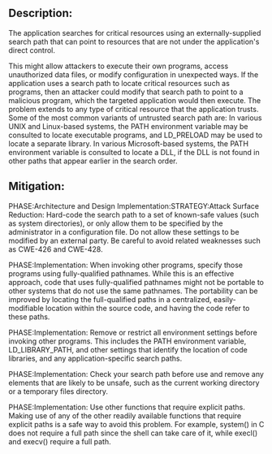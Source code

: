 ## Description:

The application searches for critical resources using an externally-supplied search path that can point to resources that are not under the application's direct control.

This might allow attackers to execute their own programs, access unauthorized data files, or modify configuration in unexpected ways. If the application uses a search path to locate critical resources such as programs, then an attacker could modify that search path to point to a malicious program, which the targeted application would then execute. The problem extends to any type of critical resource that the application trusts. Some of the most common variants of untrusted search path are: In various UNIX and Linux-based systems, the PATH environment variable may be consulted to locate executable programs, and LD_PRELOAD may be used to locate a separate library. In various Microsoft-based systems, the PATH environment variable is consulted to locate a DLL, if the DLL is not found in other paths that appear earlier in the search order.

## Mitigation:


PHASE:Architecture and Design Implementation:STRATEGY:Attack Surface Reduction:
Hard-code the search path to a set of known-safe values (such as system directories), or only allow them to be specified by the administrator in a configuration file. Do not allow these settings to be modified by an external party. Be careful to avoid related weaknesses such as CWE-426 and CWE-428.

PHASE:Implementation:
When invoking other programs, specify those programs using fully-qualified pathnames. While this is an effective approach, code that uses fully-qualified pathnames might not be portable to other systems that do not use the same pathnames. The portability can be improved by locating the full-qualified paths in a centralized, easily-modifiable location within the source code, and having the code refer to these paths.

PHASE:Implementation:
Remove or restrict all environment settings before invoking other programs. This includes the PATH environment variable, LD_LIBRARY_PATH, and other settings that identify the location of code libraries, and any application-specific search paths.

PHASE:Implementation:
Check your search path before use and remove any elements that are likely to be unsafe, such as the current working directory or a temporary files directory.

PHASE:Implementation:
Use other functions that require explicit paths. Making use of any of the other readily available functions that require explicit paths is a safe way to avoid this problem. For example, system() in C does not require a full path since the shell can take care of it, while execl() and execv() require a full path.

